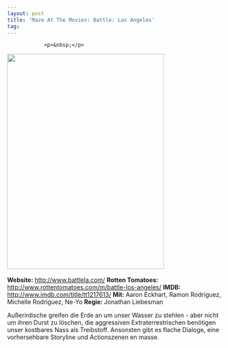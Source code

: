 ```yaml
---
layout: post
title: 'Maze At The Movies: Battle: Los Angeles'
tag: 
---
```



                <p>&nbsp;</p>
<img class="alignnone size-full wp-image-7126" title="battle_los_angeles_poster" src="/uploads/2011/04/battle_los_angeles_poster.jpg" alt="" width="365" height="500" />
<img class="alignnone size-full wp-image-5898" title="movie_review_3stars" src="/uploads/2010/02/movie_review_3stars.png" alt="" width="75" height="15" />
<p><strong> Website: </strong><a href="http://www.battlela.com/"><a href="http://www.battlela.com/">http://www.battlela.com/</a></a>
<strong>Rotten Tomatoes: </strong><a href="http://www.rottentomatoes.com/m/battle-los-angeles/"><a href="http://www.rottentomatoes.com/m/battle-los-angeles/">http://www.rottentomatoes.com/m/battle-los-angeles/</a></a>
<strong>IMDB: </strong><a href="http://www.imdb.com/title/tt1217613/"><a href="http://www.imdb.com/title/tt1217613/">http://www.imdb.com/title/tt1217613/</a></a>
<strong>Mit: </strong>Aaron Eckhart, Ramon Rodriguez, Michelle Rodriguez, Ne-Yo
<strong>Regie: </strong>Jonathan Liebesman</p>
<p>Außerirdische greifen die Erde an um unser Wasser zu stehlen - aber nicht um ihren Durst zu löschen, die aggressiven Extraterrestrischen benötigen unser kostbares Nass als Treibstoff. Ansonsten gibt es flache Dialoge, eine vorhersehbare Storyline und Actionszenen en masse.</p>
            
